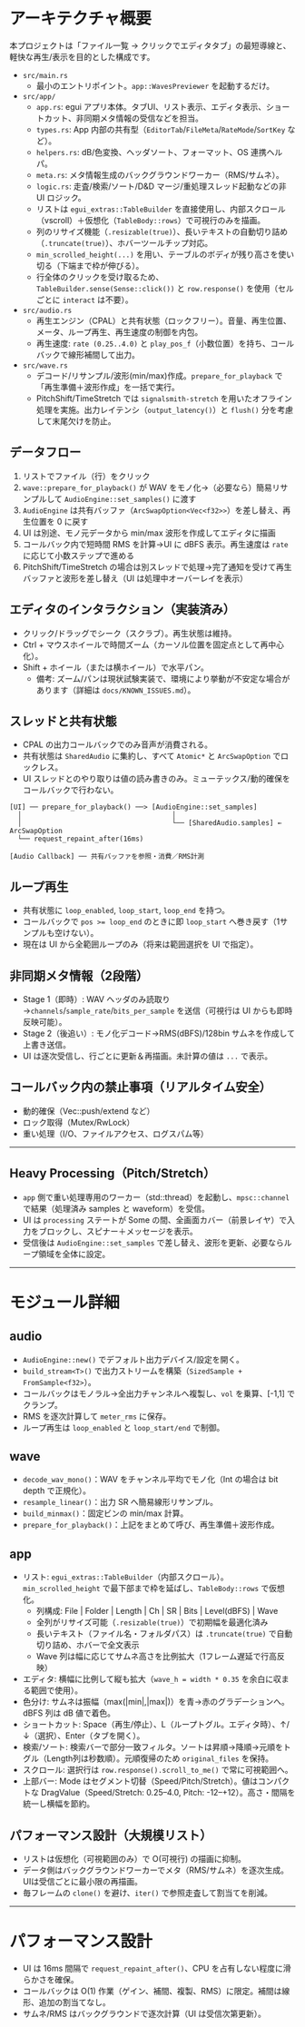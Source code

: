 # アーキテクチャ概要

本プロジェクトは「ファイル一覧 → クリックでエディタタブ」の最短導線と、軽快な再生/表示を目的とした構成です。

- `src/main.rs`
  - 最小のエントリポイント。`app::WavesPreviewer` を起動するだけ。
- `src/app/`
  - `app.rs`: egui アプリ本体。タブUI、リスト表示、エディタ表示、ショートカット、非同期メタ情報の受信などを担当。
  - `types.rs`: App 内部の共有型（`EditorTab`/`FileMeta`/`RateMode`/`SortKey` など）。
  - `helpers.rs`: dB/色変換、ヘッダソート、フォーマット、OS 連携ヘルパ。
  - `meta.rs`: メタ情報生成のバックグラウンドワーカー（RMS/サムネ）。
  - `logic.rs`: 走査/検索/ソート/D&D マージ/重処理スレッド起動などの非 UI ロジック。
  - リストは `egui_extras::TableBuilder` を直接使用し、内部スクロール（vscroll）＋仮想化（`TableBody::rows`）で可視行のみを描画。
  - 列のリサイズ機能（`.resizable(true)`）、長いテキストの自動切り詰め（`.truncate(true)`）、ホバーツールチップ対応。
  - `min_scrolled_height(...)` を用い、テーブルのボディが残り高さを使い切る（下端まで枠が伸びる）。
  - 行全体のクリックを受け取るため、`TableBuilder.sense(Sense::click())` と `row.response()` を使用（セルごとに `interact` は不要）。
- `src/audio.rs`
  - 再生エンジン（CPAL）と共有状態（ロックフリー）。音量、再生位置、メータ、ループ再生、再生速度の制御を内包。
  - 再生速度: `rate (0.25..4.0)` と `play_pos_f`（小数位置）を持ち、コールバックで線形補間して出力。
- `src/wave.rs`
  - デコード/リサンプル/波形(min/max)作成。`prepare_for_playback` で「再生準備＋波形作成」を一括で実行。
  - PitchShift/TimeStretch では `signalsmith-stretch` を用いたオフライン処理を実施。出力レイテンシ（`output_latency()`）と `flush()` 分を考慮して末尾欠けを防止。

## データフロー

1) リストでファイル（行）をクリック
2) `wave::prepare_for_playback()` が WAV をモノ化→（必要なら）簡易リサンプルして `AudioEngine::set_samples()` に渡す
3) `AudioEngine` は共有バッファ（`ArcSwapOption<Vec<f32>>`）を差し替え、再生位置を 0 に戻す
4) UI は別途、モノ元データから min/max 波形を作成してエディタに描画
5) コールバック内で短時間 RMS を計算→UI に dBFS 表示。再生速度は `rate` に応じて小数ステップで進める
6) PitchShift/TimeStretch の場合は別スレッドで処理→完了通知を受けて再生バッファと波形を差し替え（UI は処理中オーバーレイを表示）

## エディタのインタラクション（実装済み）
- クリック/ドラッグでシーク（スクラブ）。再生状態は維持。
- Ctrl + マウスホイールで時間ズーム（カーソル位置を固定点として再中心化）。
- Shift + ホイール（または横ホイール）で水平パン。
  - 備考: ズーム/パンは現状試験実装で、環境により挙動が不安定な場合があります（詳細は `docs/KNOWN_ISSUES.md`）。

## スレッドと共有状態

- CPAL の出力コールバックでのみ音声が消費される。
- 共有状態は `SharedAudio` に集約し、すべて `Atomic*` と `ArcSwapOption` でロックレス。
- UI スレッドとのやり取りは値の読み書きのみ。ミューテックス/動的確保をコールバックで行わない。

```
[UI] ── prepare_for_playback() ──> [AudioEngine::set_samples]
  │                                     │
  │                                     └── [SharedAudio.samples] ← ArcSwapOption
  └── request_repaint_after(16ms)

[Audio Callback] ── 共有バッファを参照・消費／RMS計測
```

## ループ再生

- 共有状態に `loop_enabled`, `loop_start`, `loop_end` を持つ。
- コールバックで `pos >= loop_end` のときに即 `loop_start` へ巻き戻す（1サンプルも空けない）。
- 現在は UI から全範囲ループのみ（将来は範囲選択を UI で指定）。

## 非同期メタ情報（2段階）

- Stage 1（即時）: WAV ヘッダのみ読取り→`channels`/`sample_rate`/`bits_per_sample` を送信（可視行は UI からも即時反映可能）。
- Stage 2（後追い）: モノ化デコード→RMS(dBFS)/128bin サムネを作成して上書き送信。
- UI は逐次受信し、行ごとに更新＆再描画。未計算の値は `...` で表示。

## コールバック内の禁止事項（リアルタイム安全）

- 動的確保（Vec::push/extend など）
- ロック取得（Mutex/RwLock）
- 重い処理（I/O、ファイルアクセス、ログスパム等）

---

## Heavy Processing（Pitch/Stretch）

- `app` 側で重い処理専用のワーカー（std::thread）を起動し、`mpsc::channel` で結果（処理済み samples と waveform）を受信。
- UI は `processing` ステートが Some の間、全画面カバー（前景レイヤ）で入力をブロックし、スピナー＋メッセージを表示。
- 受信後は `AudioEngine::set_samples` で差し替え、波形を更新、必要ならループ領域を全体に設定。

---

# モジュール詳細

## audio
- `AudioEngine::new()` でデフォルト出力デバイス/設定を開く。
- `build_stream<T>()` で出力ストリームを構築（`SizedSample + FromSample<f32>`）。
- コールバックはモノラル→全出力チャンネルへ複製し、`vol` を乗算、[-1,1] でクランプ。
- RMS を逐次計算して `meter_rms` に保存。
- ループ再生は `loop_enabled` と `loop_start/end` で制御。

## wave
- `decode_wav_mono()`：WAV をチャンネル平均でモノ化（Int の場合は bit depth で正規化）。
- `resample_linear()`：出力 SR へ簡易線形リサンプル。
- `build_minmax()`：固定ビンの min/max 計算。
- `prepare_for_playback()`：上記をまとめて呼び、再生準備＋波形作成。

## app
- リスト: `egui_extras::TableBuilder`（内部スクロール）。`min_scrolled_height` で最下部まで枠を延ばし、`TableBody::rows` で仮想化。
  - 列構成: File | Folder | Length | Ch | SR | Bits | Level(dBFS) | Wave
  - 全列がリサイズ可能（`.resizable(true)`）で初期幅を最適化済み
  - 長いテキスト（ファイル名・フォルダパス）は `.truncate(true)` で自動切り詰め、ホバーで全文表示
  - Wave 列は幅に応じてサムネ高さを比例拡大（1フレーム遅延で行高反映）
- エディタ: 横幅に比例して縦も拡大（`wave_h = width * 0.35` を余白に収まる範囲で使用）。
- 色分け: サムネは振幅（max(|min|,|max|)）を青→赤のグラデーションへ。dBFS 列は dB 値で着色。
- ショートカット: Space（再生/停止）、L（ループトグル。エディタ時）、↑/↓（選択）、Enter（タブを開く）。
- 検索/ソート: 検索バーで部分一致フィルタ。ソートは昇順→降順→元順をトグル（Length列は秒数順）。元順復帰のため `original_files` を保持。
- スクロール: 選択行は `row.response().scroll_to_me()` で常に可視範囲へ。
- 上部バー: Mode はセグメント切替（Speed/Pitch/Stretch）。値はコンパクトな DragValue（Speed/Stretch: 0.25–4.0, Pitch: -12–+12）。高さ・間隔を統一し横幅を節約。

## パフォーマンス設計（大規模リスト）
- リストは仮想化（可視範囲のみ）で O(可視行) の描画に抑制。
- データ側はバックグラウンドワーカーでメタ（RMS/サムネ）を逐次生成。UIは受信ごとに最小限の再描画。
- 毎フレームの `clone()` を避け、`iter()` で参照走査して割当てを削減。

---

# パフォーマンス設計
- UI は 16ms 間隔で `request_repaint_after()`、CPU を占有しない程度に滑らかさを確保。
- コールバックは O(1) 作業（ゲイン、補間、複製、RMS）に限定。補間は線形、追加の割当てなし。
- サムネ/RMS はバックグラウンドで逐次計算（UI は受信次第更新）。
